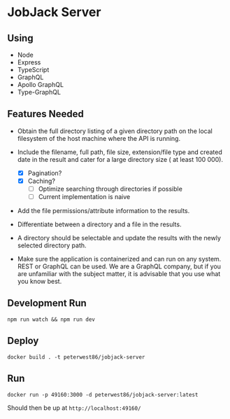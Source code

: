 # JobJack Server

## Using

- Node
- Express
- TypeScript
- GraphQL
- Apollo GraphQL
- Type-GraphQL

## Features Needed

- Obtain the full directory listing of a given directory path on the local filesystem of the host machine where the API is running.
- Include the filename, full path, file size, extension/file type and created date in the result and cater for a large directory size ( at least 100 000).

  - [x] Pagination?
  - [x] Caching?
    - [ ] Optimize searching through directories if possible
    - [ ] Current implementation is naive

- Add the file permissions/attribute information to the results.

- Differentiate between a directory and a file in the results.

- A directory should be selectable and update the results with the newly selected directory path.

- Make sure the application is containerized and can run on any system. REST or GraphQL can be used. We are a GraphQL company, but if you are unfamiliar with the subject matter, it is advisable that you use what you know best.

## Development Run

```
npm run watch && npm run dev
```

## Deploy

```
docker build . -t peterwest86/jobjack-server
```

## Run

```
docker run -p 49160:3000 -d peterwest86/jobjack-server:latest
```

Should then be up at `http://localhost:49160/`
